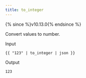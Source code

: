 ```yaml
---
title: to_integer
---
```


{% since %}v10.13.0{% endsince %}

Convert values to number.

Input
```liquid
{{ "123" | to_integer | json }}
```

Output
```text
123
```
